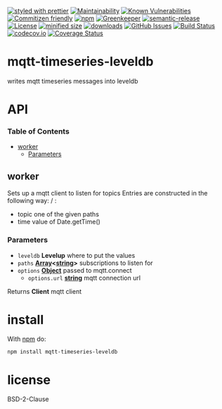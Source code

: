 [![styled with prettier](https://img.shields.io/badge/styled_with-prettier-ff69b4.svg)](https://github.com/prettier/prettier)
[![Maintainability](https://api.codeclimate.com/v1/badges/ffa8cca9d6160319798f/maintainability)](https://codeclimate.com/github/arlac77/mqtt-timeseries-leveldb/maintainability)
[![Known Vulnerabilities](https://snyk.io/test/github/arlac77/mqtt-timeseries-leveldb/badge.svg)](https://snyk.io/test/github/arlac77/mqtt-timeseries-leveldb)
[![Commitizen friendly](https://img.shields.io/badge/commitizen-friendly-brightgreen.svg)](http://commitizen.github.io/cz-cli/)
[![npm](https://img.shields.io/npm/v/mqtt-timeseries-leveldb.svg)](https://www.npmjs.com/package/mqtt-timeseries-leveldb)
[![Greenkeeper](https://badges.greenkeeper.io/arlac77/mqtt-timeseries-leveldb.svg)](https://greenkeeper.io/)
[![semantic-release](https://img.shields.io/badge/%20%20%F0%9F%93%A6%F0%9F%9A%80-semantic--release-e10079.svg)](https://github.com/arlac77/mqtt-timeseries-leveldb)
[![License](https://img.shields.io/badge/License-BSD%203--Clause-blue.svg)](https://opensource.org/licenses/BSD-3-Clause)
[![minified size](https://badgen.net/bundlephobia/min/mqtt-timeseries-leveldb)](https://bundlephobia.com/result?p=mqtt-timeseries-leveldb)
[![downloads](http://img.shields.io/npm/dm/mqtt-timeseries-leveldb.svg?style=flat-square)](https://npmjs.org/package/mqtt-timeseries-leveldb)
[![GitHub Issues](https://img.shields.io/github/issues/arlac77/mqtt-timeseries-leveldb.svg?style=flat-square)](https://github.com/arlac77/mqtt-timeseries-leveldb/issues)
[![Build Status](https://secure.travis-ci.org/arlac77/mqtt-timeseries-leveldb.png)](http://travis-ci.org/arlac77/mqtt-timeseries-leveldb)
[![codecov.io](http://codecov.io/github/arlac77/mqtt-timeseries-leveldb/coverage.svg?branch=master)](http://codecov.io/github/arlac77/mqtt-timeseries-leveldb?branch=master)
[![Coverage Status](https://coveralls.io/repos/arlac77/mqtt-timeseries-leveldb/badge.svg)](https://coveralls.io/r/arlac77/mqtt-timeseries-leveldb)

# mqtt-timeseries-leveldb

writes mqtt timeseries messages into leveldb

# API

<!-- Generated by documentation.js. Update this documentation by updating the source code. -->

### Table of Contents

-   [worker](#worker)
    -   [Parameters](#parameters)

## worker

Sets up a mqtt client to listen for topics
Entries are constructed in the following way:
<topic>/<time> : <value>

-   topic one of the given paths
-   time value of Date.getTime()

### Parameters

-   `leveldb` **Levelup** where to put the values
-   `paths` **[Array](https://developer.mozilla.org/docs/Web/JavaScript/Reference/Global_Objects/Array)&lt;[string](https://developer.mozilla.org/docs/Web/JavaScript/Reference/Global_Objects/String)>** subscriptions to listen for
-   `options` **[Object](https://developer.mozilla.org/docs/Web/JavaScript/Reference/Global_Objects/Object)** passed to mqtt.connect
    -   `options.url` **[string](https://developer.mozilla.org/docs/Web/JavaScript/Reference/Global_Objects/String)** mqtt connection url

Returns **Client** mqtt client

# install

With [npm](http://npmjs.org) do:

```shell
npm install mqtt-timeseries-leveldb
```

# license

BSD-2-Clause
